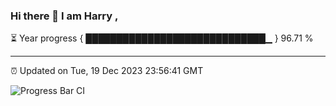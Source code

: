 ### Hi there 👋 I am Harry , 

⏳ Year progress { █████████████████████████████▁ } 96.71 %

---

⏰ Updated on Tue, 19 Dec 2023 23:56:41 GMT

![Progress Bar CI](https://github.com/duykhang68/duykhang68/workflows/Progress%20Bar%20CI/badge.svg)
